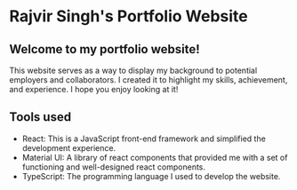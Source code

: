 # Rajvir Singh's Portfolio Website

## Welcome to my portfolio website!

This website serves as a way to display my background to potential employers and collaborators. I created it to highlight my skills, achievement, and experience. I hope you enjoy looking at it!

## Tools used
- React: This is a JavaScript front-end framework and simplified the development experience.
- Material UI: A library of react components that provided me with a set of functioning and well-designed react components.
- TypeScript: The programming language I used to develop the website.
